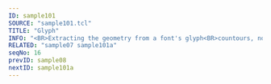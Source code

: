 ```yaml
---
ID: sample101
SOURCE: "sample101.tcl"
TITLE: "Glyph"
INFO: "<BR>Extracting the geometry from a font's glyph<BR>countours, normal, tangents"
RELATED: "sample07 sample101a"
seqNo: 16
prevID: sample08
nextID: sample101a
---
```

